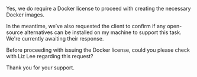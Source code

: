 Yes, we do require a Docker license to proceed with creating the necessary Docker images.

In the meantime, we’ve also requested the client to confirm if any open-source alternatives can be installed on my machine to support this task. We're currently awaiting their response.

Before proceeding with issuing the Docker license, could you please check with Liz Lee regarding this request?

Thank you for your support.
